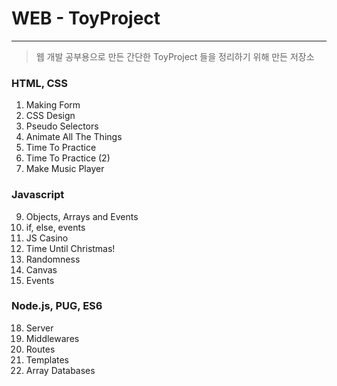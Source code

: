 # WEB - ToyProject

---

> 웹 개발 공부용으로 만든 간단한 ToyProject 들을 정리하기 위해 만든 저장소

### HTML, CSS

1. Making Form
2. CSS Design
3. Pseudo Selectors
4. Animate All The Things
5. Time To Practice
6. Time To Practice (2)
7. Make Music Player

### Javascript

9. Objects, Arrays and Events
10. if, else, events
11. JS Casino
12. Time Until Christmas!
13. Randomness
14. Canvas
15. Events

### Node.js, PUG, ES6

18. Server
19. Middlewares
20. Routes
21. Templates
22. Array Databases
